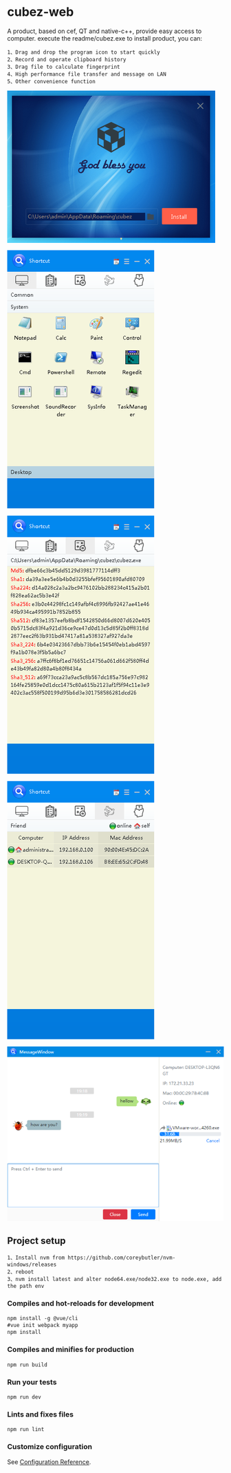 # cubez-web 
A product, based on cef, QT and native-c++, provide easy access to computer.
execute the readme/cubez.exe to install product, 
you can:
```
1、Drag and drop the program icon to start quickly
2、Record and operate clipboard history
3、Drag file to calculate fingerprint
4、High performance file transfer and message on LAN
5、Other convenience function
```

![picture](readme/install.png)

![picture](readme/system.png)

![picture](readme/filefingerprint.png)

![picture](readme/impanel.png)

![picture](readme/im.png)

## Project setup
```
1、Install nvm from https://github.com/coreybutler/nvm-windows/releases
2、reboot
3、nvm install latest and alter node64.exe/node32.exe to node.exe, add the path env
```

### Compiles and hot-reloads for development
```
npm install -g @vue/cli
#vue init webpack myapp
npm install
```

### Compiles and minifies for production
```
npm run build
```

### Run your tests
```
npm run dev
```

### Lints and fixes files
```
npm run lint
```

### Customize configuration
See [Configuration Reference](https://cli.vuejs.org/config/).